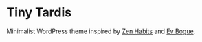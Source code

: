 # Tiny Tardis
Minimalist WordPress theme inspired by [Zen Habits](https://zenhabits.net/) and [Ev Bogue](https://evbogue.com/).
